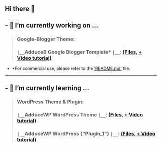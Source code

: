 ## Hi there 👋 
## - 🔭 I’m currently working on ...
> ### Google-Blogger Theme:
> ### `|__`AdduceB Google Blogger Template* `|__`: [(Files,](https://github.com/Techadduce/adduceb-google-blogger-template) [+ Video tutorial)](https://youtube.com/@Techadduce)
* *For commercial use, please refer to the ['README.md'](https://github.com/Techadduce/adduceb-google-blogger-template/blob/main/README.md) file.
---
## - 🌱 I’m currently learning ...
> ### WordPress Theme & Plugin:
> ### `|__`AdduceWP WordPress Theme `|__`: [(Files,](https://github.com/Techadduce/adducewp-wordpress-theme) [+ Video tutorial)](https://youtube.com/@Techadduce)
> ### `|__`AdduceWP WordPress {"Plugin_1"} `|__`: [(Files,](https://github.com/Techadduce/adducewp-wordpress-theme-plugin-1) [+ Video tutorial)](https://youtube.com/@Techadduce)

<!--
**Techadduce/Techadduce** is a ✨ _special_ ✨ repository because its `README.md` (this file) appears on your GitHub profile.

Here are some ideas to get you started:

- 🔭 I’m currently working on ...
- 🌱 I’m currently learning ...
- 👯 I’m looking to collaborate on ...
- 🤔 I’m looking for help with ...
- 💬 Ask me about ...
- 📫 How to reach me: ...
- 😄 Pronouns: ...
- ⚡ Fun fact: ...
-->
